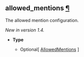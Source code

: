 ## allowed_mentions [¶](https://discordpy.readthedocs.io/en/stable/api.html#discord.Client.allowed_mentions)
The allowed mention configuration.

*New in version 1.4.*

- **Type**

	- Optional[ [AllowedMentions](discord/Data%20Classes/AllowedMentions/AllowedMentions) ]